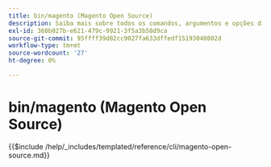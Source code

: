 ```yaml
---
title: bin/magento (Magento Open Source)
description: Saiba mais sobre todos os comandos, argumentos e opções disponíveis para a ferramenta de linha de comando Magento Open Source bin/magento.
exl-id: 360b027b-e621-479c-9921-3f5a3b58d9ca
source-git-commit: 95ffff39d82cc9027fa633dffedf15193040802d
workflow-type: tm+mt
source-wordcount: '27'
ht-degree: 0%

---
```


# bin/magento (Magento Open Source)

{{$include /help/_includes/templated/reference/cli/magento-open-source.md}}

